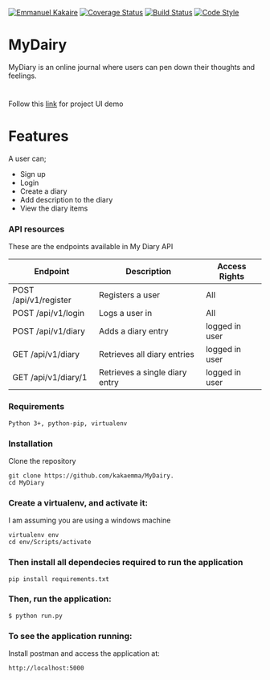 [![Emmanuel Kakaire](https://img.shields.io/badge/Emmanuel%20Kakaire-MyDiary-green.svg)]()
[![Coverage Status](https://coveralls.io/repos/github/kakaemma/MyDairy/badge.svg?branch=dev)](https://coveralls.io/github/kakaemma/MyDairy?branch=dev)
[![Build Status](https://travis-ci.org/kakaemma/MyDairy.svg?branch=dev)](https://travis-ci.org/kakaemma/MyDairy)
[![Code Style](https://img.shields.io/badge/code%20style-pep8-blue.svg)]()

# MyDairy
MyDiary is an online journal where users can pen down their thoughts and feelings.
#
Follow this [link](https://kakaemma.github.io/MyDairy/ "My Diary UI demo") for project UI demo
# Features
A user can;
* Sign up
* Login
* Create a diary
* Add description to the diary
* View the diary items

### API resources

These are the endpoints available in My Diary API

Endpoint | Description| Access Rights
------------ | ------------- | ------------- 
POST /api/v1/register | Registers a user | All
POST /api/v1/login |Logs a user in | All
POST /api/v1/diary |Adds a diary entry | logged in user
GET /api/v1/diary |Retrieves all diary entries | logged in user
GET /api/v1/diary/1 |Retrieves a single diary entry | logged in user



### Requirements
`Python 3+, python-pip, virtualenv`

### Installation
Clone the repository

```
git clone https://github.com/kakaemma/MyDairy.
cd MyDiary
```
### Create a virtualenv, and activate it:
I am assuming you are using a windows machine

```
virtualenv env
cd env/Scripts/activate
```

### Then install all dependecies required to run the application

```
pip install requirements.txt
```
### Then, run the application:
```
$ python run.py
```
### To see the application running:
Install postman and access the application at:

```
http://localhost:5000
```
